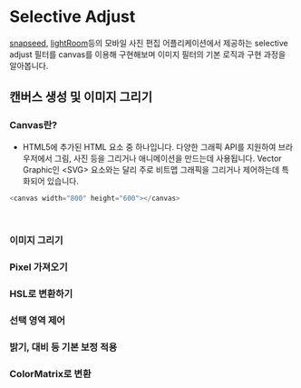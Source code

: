 # Selective Adjust
[snapseed](https://itunes.apple.com/kr/app/snapseed/id439438619?mt=8), [lightRoom](https://itunes.apple.com/kr/app/adobe-lightroom-cc/id878783582?mt=8)등의 모바일 사진 편집 어플리케이션에서 제공하는 selective adjust 필터를 canvas를 이용해 구현해보며 이미지 필터의 기본 로직과 구현 과정을 알아봅니다. 

## 캔버스 생성 및 이미지 그리기

### Canvas란?
     
* HTML5에 추가된 HTML 요소 중 하나입니다. 다양한 그래픽 API를 지원하여 브라우저에서 그림, 사진 등을 그리거나 애니메이션을 만드는데 사용됩니다. Vector Graphic인 \<SVG\> 요소와는 달리 주로 비트맵 그래픽을 그리거나 제어하는데 특화되어 있습니다. 

```javascript
<canvas width="800" height="600"></canvas>
```
   
### 이미지 그리기

### Pixel 가져오기

### HSL로 변환하기

### 선택 영역 제어

### 밝기, 대비 등 기본 보정 적용

### ColorMatrix로 변환
